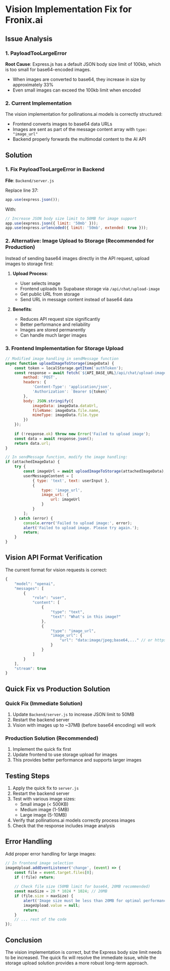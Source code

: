 # Vision Implementation Fix for Fronix.ai

## Issue Analysis

### 1. PayloadTooLargeError
**Root Cause**: Express.js has a default JSON body size limit of 100kb, which is too small for base64-encoded images.
- When images are converted to base64, they increase in size by approximately 33%
- Even small images can exceed the 100kb limit when encoded

### 2. Current Implementation
The vision implementation for pollinations.ai models is correctly structured:
- Frontend converts images to base64 data URLs
- Images are sent as part of the message content array with `type: "image_url"`
- Backend properly forwards the multimodal content to the AI API

## Solution

### 1. Fix PayloadTooLargeError in Backend

**File**: `Backend/server.js`

Replace line 37:
```javascript
app.use(express.json());
```

With:
```javascript
// Increase JSON body size limit to 50MB for image support
app.use(express.json({ limit: '50mb' }));
app.use(express.urlencoded({ limit: '50mb', extended: true }));
```

### 2. Alternative: Image Upload to Storage (Recommended for Production)

Instead of sending base64 images directly in the API request, upload images to storage first:

1. **Upload Process**:
   - User selects image
   - Frontend uploads to Supabase storage via `/api/chat/upload-image`
   - Get public URL from storage
   - Send URL in message content instead of base64 data

2. **Benefits**:
   - Reduces API request size significantly
   - Better performance and reliability
   - Images are stored permanently
   - Can handle much larger images

### 3. Frontend Implementation for Storage Upload

```javascript
// Modified image handling in sendMessage function
async function uploadImageToStorage(imageData) {
    const token = localStorage.getItem('authToken');
    const response = await fetch(`${API_BASE_URL}/api/chat/upload-image`, {
        method: 'POST',
        headers: {
            'Content-Type': 'application/json',
            'Authorization': `Bearer ${token}`
        },
        body: JSON.stringify({
            imageData: imageData.dataUrl,
            fileName: imageData.file.name,
            mimeType: imageData.file.type
        })
    });
    
    if (!response.ok) throw new Error('Failed to upload image');
    const data = await response.json();
    return data.url;
}

// In sendMessage function, modify the image handling:
if (attachedImageData) {
    try {
        const imageUrl = await uploadImageToStorage(attachedImageData);
        userMessageContent = [
            { type: 'text', text: userInput },
            {
                type: 'image_url',
                image_url: {
                    url: imageUrl
                }
            }
        ];
    } catch (error) {
        console.error('Failed to upload image:', error);
        alert('Failed to upload image. Please try again.');
        return;
    }
}
```

## Vision API Format Verification

The current format for vision requests is correct:
```javascript
{
    "model": "openai",
    "messages": [
        {
            "role": "user",
            "content": [
                {
                    "type": "text",
                    "text": "What's in this image?"
                },
                {
                    "type": "image_url",
                    "image_url": {
                        "url": "data:image/jpeg;base64,..." // or https URL
                    }
                }
            ]
        }
    ],
    "stream": true
}
```

## Quick Fix vs Production Solution

### Quick Fix (Immediate Solution)
1. Update `Backend/server.js` to increase JSON limit to 50MB
2. Restart the backend server
3. Vision with images up to ~37MB (before base64 encoding) will work

### Production Solution (Recommended)
1. Implement the quick fix first
2. Update frontend to use storage upload for images
3. This provides better performance and supports larger images

## Testing Steps

1. Apply the quick fix to `server.js`
2. Restart the backend server
3. Test with various image sizes:
   - Small image (< 500KB)
   - Medium image (1-5MB)
   - Large image (5-10MB)
4. Verify that pollinations.ai models correctly process images
5. Check that the response includes image analysis

## Error Handling

Add proper error handling for large images:
```javascript
// In frontend image selection
imageUpload.addEventListener('change', (event) => {
    const file = event.target.files[0];
    if (!file) return;
    
    // Check file size (50MB limit for base64, 20MB recommended)
    const maxSize = 20 * 1024 * 1024; // 20MB
    if (file.size > maxSize) {
        alert('Image size must be less than 20MB for optimal performance.');
        imageUpload.value = null;
        return;
    }
    // ... rest of the code
});
```

## Conclusion

The vision implementation is correct, but the Express body size limit needs to be increased. The quick fix will resolve the immediate issue, while the storage upload solution provides a more robust long-term approach.